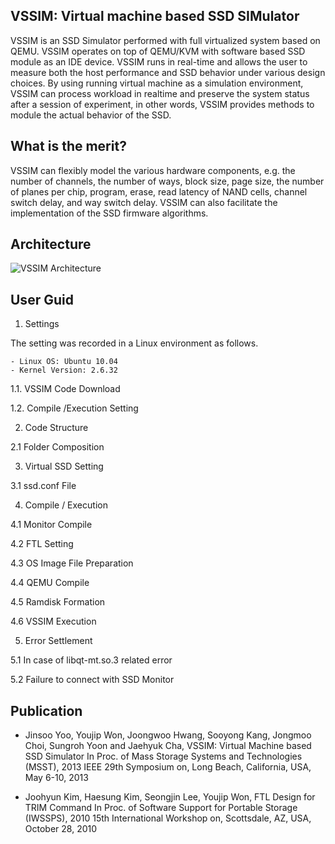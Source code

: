 VSSIM: Virtual machine based SSD SIMulator
-----
VSSIM is an SSD Simulator performed with full virtualized system based on QEMU. VSSIM operates on top of QEMU/KVM with software based SSD module as an IDE device. VSSIM runs in real-time and allows the user to measure both the host performance and SSD behavior under various design choices.
 By using running virtual machine as a simulation environment, VSSIM can process workload in realtime and preserve the system status after a session of experiment, in other words, VSSIM provides methods to module the actual behavior of the SSD. 

What is the merit?
-----
VSSIM can flexibly model the various hardware components, e.g. the number of channels, the number of ways, block size, page size, the number of planes per chip, program, erase, read latency of NAND cells, channel switch delay, and way switch delay. VSSIM can also facilitate the implementation of the SSD firmware algorithms. 


Architecture
-----
![VSSIM Architecture]( http://dmclab.hanyang.ac.kr/wikidata/img/vssim_architecture.jpg)

User Guid
-----
1. Settings

The setting was recorded in a Linux environment as follows.

    - Linux OS: Ubuntu 10.04
    - Kernel Version: 2.6.32

1.1. VSSIM Code Download

1.2. Compile /Execution Setting

2. Code Structure

2.1 Folder Composition

3. Virtual SSD Setting

3.1 ssd.conf File

4. Compile / Execution

4.1 Monitor Compile

4.2 FTL Setting

4.3 OS Image File Preparation

4.4 QEMU Compile

4.5 Ramdisk Formation

4.6 VSSIM Execution

5. Error Settlement

5.1 In case of libqt-mt.so.3 related error

5.2 Failure to connect with SSD Monitor


Publication
-----
* Jinsoo Yoo, Youjip Won, Joongwoo Hwang, Sooyong Kang, Jongmoo Choi, Sungroh Yoon and Jaehyuk Cha, VSSIM: Virtual Machine based SSD Simulator In Proc. of Mass Storage Systems and Technologies (MSST), 2013 IEEE 29th Symposium on, Long Beach, California, USA, May 6-10, 2013

* Joohyun Kim, Haesung Kim, Seongjin Lee, Youjip Won, FTL Design for TRIM Command In Proc. of Software Support for Portable Storage (IWSSPS), 2010 15th International Workshop on, Scottsdale, AZ, USA, October 28, 2010


